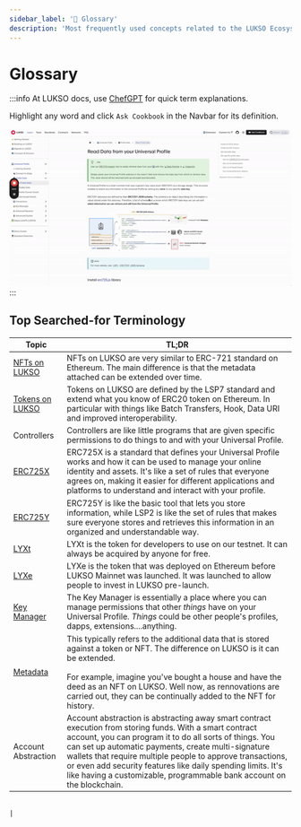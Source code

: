 ```yaml
---
sidebar_label: '📘 Glossary'
description: 'Most frequently used concepts related to the LUKSO Ecosystem: Universal Profiles, Controllers, Transaction Relay Service.'
---
```


# Glossary

:::info
At LUKSO docs, use [ChefGPT](https://www.cookbook.dev/) for quick term explanations.

Highlight any word and click `Ask Cookbook` in the Navbar for its definition.

![ChefGPT Example](../../static/img/chefgpt.gif)
:::

## Top Searched-for Terminology

| Topic                                                                                              | TL;DR                                                                                                                                                                                                                                                                                                                                                                                                                             |
| -------------------------------------------------------------------------------------------------- | --------------------------------------------------------------------------------------------------------------------------------------------------------------------------------------------------------------------------------------------------------------------------------------------------------------------------------------------------------------------------------------------------------------------------------- |
| [NFTs on LUKSO](../standards/tokens/LSP8-Identifiable-Digital-Asset.md)                            | NFTs on LUKSO are very similar to ERC-721 standard on Ethereum. The main difference is that the metadata attached can be extended over time.                                                                                                                                                                                                                                                                                      |
| [Tokens on LUKSO](../standards/tokens/LSP7-Digital-Asset.md)                                       | Tokens on LUKSO are defined by the LSP7 standard and extend what you know of ERC20 token on Ethereum. In particular with things like Batch Transfers, Hook, Data URI and improved interoperability.                                                                                                                                                                                                                               |
| Controllers                                                                                        | Controllers are like little programs that are given specific permissions to do things to and with your Universal Profile.                                                                                                                                                                                                                                                                                                         |
| [ERC725X](../standards/generic-standards/lsp2-json-schema.md)                                      | ERC725X is a standard that defines your Universal Profile works and how it can be used to manage your online identity and assets. It's like a set of rules that everyone agrees on, making it easier for different applications and platforms to understand and interact with your profile.                                                                                                                                       |
| [ERC725Y](../standards/lsp-background/erc725#erc725x)                                              | ERC725Y is like the basic tool that lets you store information, while LSP2 is like the set of rules that makes sure everyone stores and retrieves this information in an organized and understandable way.                                                                                                                                                                                                                        |
| [LYXt](../../docs/faq/lukso/general-information.md#whats-the-difference-between-lyxt-lyxe-and-lyx) | LYXt is the token for developers to use on our testnet. It can always be acquired by anyone for free.                                                                                                                                                                                                                                                                                                                             |
| [LYXe](../../docs/faq/lukso/general-information.md#whats-the-difference-between-lyxt-lyxe-and-lyx) | LYXe is the token that was deployed on Ethereum before LUKSO Mainnet was launched. It was launched to allow people to invest in LUKSO pre-launch.                                                                                                                                                                                                                                                                                 |
| [Key Manager](../standards/universal-profile/lsp6-key-manager.md)                                  | The Key Manager is essentially a place where you can manage permissions that other _things_ have on your Universal Profile. _Things_ could be other people's profiles, dapps, extensions....anything.                                                                                                                                                                                                                             |
| [Metadata](../standards/universal-profile/lsp3-profile-metadata.md)                                | This typically refers to the additional data that is stored against a token or NFT. The difference on LUKSO is it can be extended. <br></br> For example, imagine you've bought a house and have the deed as an NFT on LUKSO. Well now, as rennovations are carried out, they can be continually added to the NFT for history.                                                                                                    |
| Account Abstraction                                                                                | Account abstraction is abstracting away smart contract execution from storing funds. With a smart contract account, you can program it to do all sorts of things. You can set up automatic payments, create multi-signature wallets that require multiple people to approve transactions, or even add security features like daily spending limits. It's like having a customizable, programmable bank account on the blockchain. |

                                                                                                                                                                                                                                                                                                                                |
